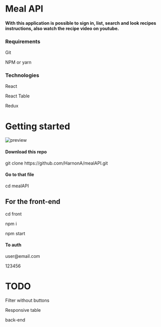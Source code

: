 # Meal API
<h4>With this application is possible to sign in, list, search and look recipes instructions, also watch the recipe video on youtube. </h4>

<h3>Requirements</h3>
<p>Git</p>
<p>NPM or yarn</p>

<h3>Technologies</h3>
<p>React</p>
<p>React Table</p>
<p>Redux</p>

<h1>Getting started</h1>

<img src="https://firebasestorage.googleapis.com/v0/b/image-983ee.appspot.com/o/preview.png?alt=media" alt="preview">


<h4>Download this repo</h4>
<p>git clone https://github.com/HarnonA/mealAPI.git</p>

<h4>Go to that file</h4>
<p>cd mealAPI</p>

<h2>For the front-end</h2>
<p>cd front</p>
<p>npm i</p>
<p>npm start</>
  
<h4>To auth</h4>
<p>user@email.com<p>
<p>123456<p>

<h1>TODO</h1>
<p>Filter without buttons</p>
<p>Responsive table</p>
<p>back-end<p>




